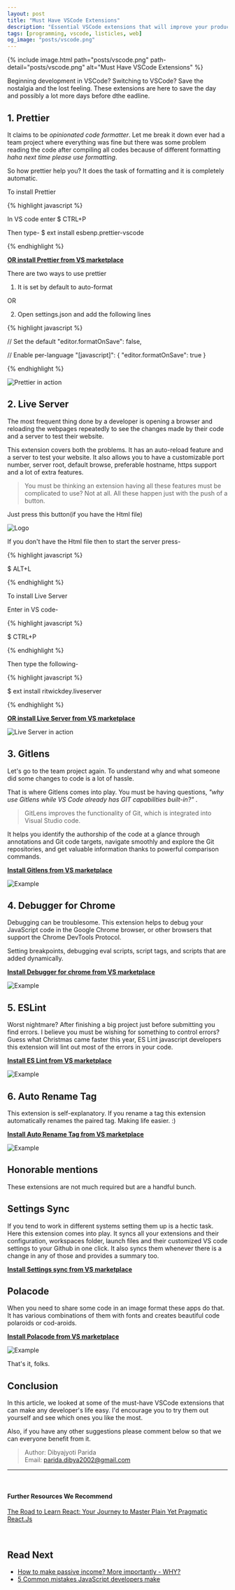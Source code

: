 ```yaml
---
layout: post
title: "Must Have VSCode Extensions"
description: "Essential VSCode extensions that will improve your productivity as Web Developers. This article contains a list of VSCode plugins that will make every JavaScript developer's life easy."
tags: [programming, vscode, listicles, web]
og_image: "posts/vscode.png"
---
```


{% include image.html path="posts/vscode.png" path-detail="posts/vscode.png" alt="Must Have VSCode Extensions" %}

Beginning development in VSCode? Switching to VSCode? Save the nostalgia and the lost feeling. These extensions are here to save the day and possibly a lot more days before dthe eadline.

## 1. Prettier

It claims to be *opinionated code formatter*. Let me break it down ever had a team project where everything was fine but there was some problem reading the code after compiling all codes because of different formatting *haha next time please use formatting*. 

So how prettier help you? It does the task of formatting and it is completely automatic.

To install Prettier


{% highlight javascript %}

In VS code enter
$ CTRL+P

Then type-
$ ext install esbenp.prettier-vscode

{% endhighlight %}

[**OR install Prettier from VS marketplace**](https://marketplace.visualstudio.com/items?itemName=esbenp.prettier-vscode)

There are two ways to use prettier

1. It is set by default to auto-format

OR

2. Open settings.json and add the following lines

{% highlight javascript %}

// Set the default
"editor.formatOnSave": false,

// Enable per-language
"[javascript]": {
    "editor.formatOnSave": true
}

{% endhighlight %}

![Prettier in action](https://thumbs.gfycat.com/OblongIlliterateFattaileddunnart-size_restricted.gif)

## 2. Live Server

The most frequent thing done by a developer is opening a browser and reloading the webpages repeatedly to see the changes made by their code and a server to test their website. 

This extension covers both the problems. It has an auto-reload feature and a server to test your website. It also allows you to have a customizable port number, server root, default browse, preferable hostname, https support and a lot of extra features. 

> You must be thinking an extension having all these features must be complicated to use? Not at all. All these happen just with the push of a button.

Just press this button(if you have the Html file)

![Logo](https://github.com/ritwickdey/VSCode-live-server/raw/master/images/Screenshot/vscode-live-server-statusbar-3.jpg)



If you don't have the Html file then to start the server press-

{% highlight javascript %}

$ ALT+L

{% endhighlight %}

To install Live Server

Enter in VS code-

{% highlight javascript %}

$ CTRL+P

{% endhighlight %}

Then type the following-

{% highlight javascript %}

$ ext install ritwickdey.liveserver

{% endhighlight %}


[**OR install Live Server from VS marketplace**](https://marketplace.visualstudio.com/items?itemName=ritwickdey.LiveServer)

![Live Server in action](https://raw.githubusercontent.com/ritwickdey/live-server-web-extension/master/img/screenshots/live-server-web-extension.gif)

## 3. Gitlens

Let's go to the team project again. To understand why and what someone did some changes to code is a lot of hassle. 

That is where Gitlens comes into play. You must be having questions, *"why use Gitlens while VS Code already has GIT capabilities built-in?"* . 

> GitLens improves the functionality of Git, which is integrated into Visual Studio code. 

It helps you identify the authorship of the code at a glance through annotations and Git code targets, navigate smoothly and explore the Git repositories, and get valuable information thanks to powerful comparison commands.

[**Install Gitlens from VS marketplace**](https://marketplace.visualstudio.com/items?itemName=eamodio.gitlens)

![Example](https://raw.githubusercontent.com/eamodio/VSCode-gitlens/master/images/docs/gitlens-preview.gif)

## 4. Debugger for Chrome

Debugging can be troublesome. This extension helps to debug your JavaScript code in the Google Chrome browser, or other browsers that support the Chrome DevTools Protocol. 

Setting breakpoints, debugging eval scripts, script tags, and scripts that are added dynamically.

[**Install Debugger for chrome from VS marketplace**](https://marketplace.visualstudio.com/items?itemName=msjsdiag.debugger-for-chrome)

![Example](https://code.visualstudio.com/assets/blogs/2017/12/20/sync_stepping.gif)

## 5. ESLint

Worst nightmare? After finishing a big project just before submitting you find errors. I believe you must be wishing for something to control errors? Guess what Christmas came faster this year, ES Lint javascript developers this extension will lint out most of the errors in your code.

[**Install ES Lint from VS marketplace**](https://marketplace.visualstudio.com/items?itemName=dbaeumer.VSCode-eslint)

![Example](https://i.github-camo.com/f01f35e97c771ac7bb2e3067cb99fb63c8038a37/68747470733a2f2f662e636c6f75642e6769746875622e636f6d2f6173736574732f3133353937372f323335313230362f38306536366364322d613537392d313165332d396338302d6538336565646637356164632e676966)

## 6. Auto Rename Tag

This extension is self-explanatory. If you rename a tag this extension automatically renames the paired tag. Making life easier. :)

[**Install Auto Rename Tag from VS marketplace**](https://marketplace.visualstudio.com/items?itemName=formulahendry.auto-rename-tag)

![Example](https://github.com/formulahendry/VSCode-auto-rename-tag/raw/master/images/usage.gif)

## Honorable mentions

These extensions are not much required but are a handful bunch.

## Settings Sync

If you tend to work in different systems setting them up is a hectic task. Here this extension comes into play. It syncs all your extensions and their configuration, workspaces folder, launch files and their customized VS code settings to your Github in one click. It also syncs them whenever there is a change in any of those and provides a summary too.

[**Install Settings sync from VS marketplace**](https://marketplace.visualstudio.com/items?itemName=Shan.code-settings-sync)

## Polacode

When you need to share some code in an image format these apps do that. It has various combinations of them with fonts and creates beautiful code polaroids or cod-aroids.

[**Install Polacode from VS marketplace**](https://marketplace.visualstudio.com/items?itemName=pnp.polacode)

![Example](https://github.com/octref/polacode/raw/master/demo/usage.gif)

That's it, folks.

## Conclusion

In this article, we looked at some of the must-have VSCode extensions that can make any developer's life easy. I'd encourage you to try them out yourself and see which ones you like the most.

Also, if you have any other suggestions please comment below so that we can everyone benefit from it.


> Author: Dibyajyoti Parida <br>
> Email: parida.dibya2002@gmail.com <br>

---

<br>

#### Further Resources We Recommend

[The Road to Learn React: Your Journey to Master Plain Yet Pragmatic React.Js](https://amzn.to/2PElkvt)

<br>

## Read Next

- [How to make passive income? More importantly - WHY?](http://ngninja.com/posts/how-to-make-passive-income)
- [5 Common mistakes JavaScript developers make](/posts/steps-after-you-type-url-in-browser)
